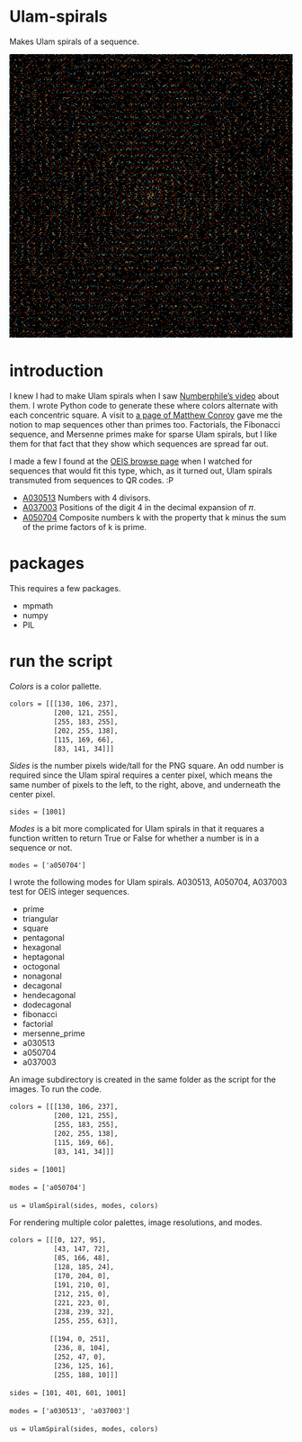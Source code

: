 # Ulam-spirals
Makes Ulam spirals of a sequence.

![sample](/sample.png)

# introduction
I knew I had to make Ulam spirals when I saw [Numberphile’s video](https://www.youtube.com/watch?v=iFuR97YcSLM) about them. I wrote Python code to generate these where colors alternate with each concentric square. A visit to [a page of Matthew Conroy](https://www.madandmoonly.com/doctormatt/mathematics/ulamSpirals/ulamSpirals.htm) gave me the notion to map sequences other than primes too. Factorials, the Fibonacci sequence, and Mersenne primes make for sparse Ulam spirals, but I like them for that fact that they show which sequences are spread far out.

I made a few I found at the [OEIS browse page](https://oeis.org/Sbrowse.html) when I watched for sequences that would fit this type, which, as it turned out, Ulam spirals transmuted from sequences to QR codes. :P

* [A030513](https://oeis.org/A030513) Numbers with 4 divisors.
* [A037003](https://oeis.org/A037003) Positions of the digit 4 in the decimal expansion of 𝜋.
* [A050704](https://oeis.org/A050704) Composite numbers k with the property that k minus the sum of the prime factors of k is prime.

# packages
This requires a few packages.
* mpmath
* numpy
* PIL

# run the script
_Colors_ is a color pallette.

```
colors = [[[130, 106, 237],
           [200, 121, 255],
           [255, 183, 255],
           [202, 255, 138],
           [115, 169, 66],
           [83, 141, 34]]]
```

_Sides_ is the number pixels wide/tall for the PNG square. An odd number is required since the Ulam spiral requires a center pixel, which means the same number of pixels to the left, to the right, above, and underneath the center pixel.

```
sides = [1001]
```

_Modes_ is a bit more complicated for Ulam spirals in that it requares a function written to return True or False for whether a number is in a sequence or not.

```
modes = ['a050704']
```

I wrote the following modes for Ulam spirals. A030513, A050704, A037003 test for OEIS integer sequences.
* prime
* triangular
* square
* pentagonal
* hexagonal
* heptagonal
* octogonal
* nonagonal
* decagonal
* hendecagonal
* dodecagonal
* fibonacci
* factorial
* mersenne_prime
* a030513
* a050704
* a037003


An image subdirectory is created in the same folder as the script for the images. To run the code.

```
colors = [[[130, 106, 237],
           [200, 121, 255],
           [255, 183, 255],
           [202, 255, 138],
           [115, 169, 66],
           [83, 141, 34]]]

sides = [1001]

modes = ['a050704']

us = UlamSpiral(sides, modes, colors)
```

For rendering multiple color palettes, image resolutions, and modes.

```
colors = [[[0, 127, 95],
           [43, 147, 72],
           [85, 166, 48],
           [128, 185, 24],
           [170, 204, 0],
           [191, 210, 0],
           [212, 215, 0],
           [221, 223, 0],
           [238, 239, 32],
           [255, 255, 63]],

          [[194, 0, 251],
           [236, 8, 104],
           [252, 47, 0],
           [236, 125, 16],
           [255, 188, 10]]]

sides = [101, 401, 601, 1001]

modes = ['a030513', 'a037003']

us = UlamSpiral(sides, modes, colors)
```
